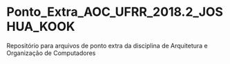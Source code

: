 # Ponto_Extra_AOC_UFRR_2018.2_JOSHUA_KOOK
Repositório para arquivos de ponto extra  da disciplina de Arquitetura e Organização de Computadores
